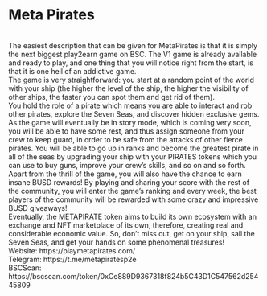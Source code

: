 # Meta Pirates
<br>
The easiest description that can be given for MetaPirates is that it is simply the next biggest play2earn game on BSC. The V1 game is already available and ready to play, and one thing that you will notice right from the start, is that it is one hell of an addictive game. 
<br>
The game is very straightforward: you start at a random point of the world with your ship (the higher the level of the ship, the higher the visibility of other ships, the faster you can spot them and get rid of them). 
<br>
You hold the role of a pirate which means you are able to interact and rob other pirates, explore the Seven Seas, and discover hidden exclusive gems. 
<br>
As the game will eventually be in story mode, which is coming very soon, you will be able to have some rest, and thus assign someone from your crew to keep guard, in order to be safe from the attacks of other fierce pirates. You will be able to go up in ranks and become the greatest pirate in all of the seas by upgrading your ship with your PIRATES tokens which you can use to buy guns, improve your crew’s skills, and so on and so forth. 
<br>
Apart from the thrill of the game, you will also have the chance to earn insane BUSD rewards! By playing and sharing your score with the rest of the community, you will enter the game’s ranking and every week, the best players of the community will be rewarded with some crazy and impressive BUSD giveaways!
<br>
Eventually, the METAPIRATE token aims to build its own ecosystem with an exchange and NFT marketplace of its own, therefore, creating real and considerable economic value. 
So, don’t miss out, get on your ship, sail the Seven Seas, and get your hands on some phenomenal treasures!
<br>
Website: https://playmetapirates.com/<br>
Telegram: https://t.me/metapiratesp2e<br>
BSCScan: https://bscscan.com/token/0xCe889D9367318f824b5C43D1C547562d25445809
